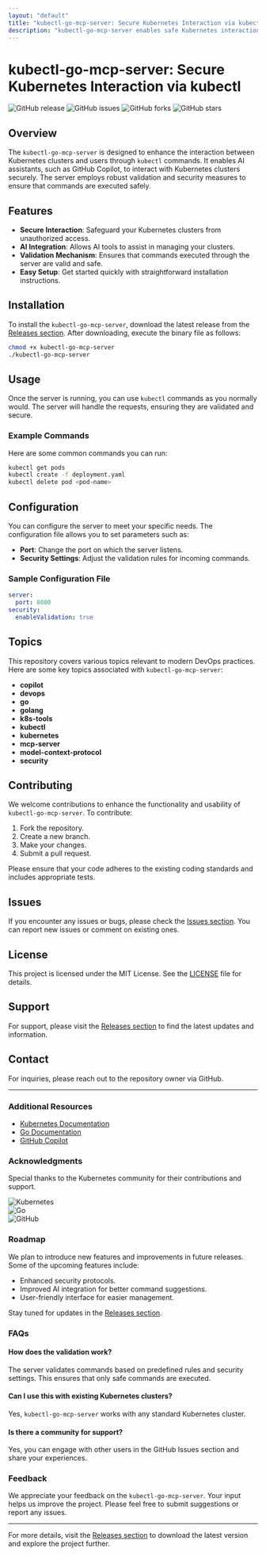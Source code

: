 ```yaml
---
layout: "default"
title: "kubectl-go-mcp-server: Secure Kubernetes Interaction via kubectl"
description: "kubectl-go-mcp-server enables safe Kubernetes interactions via MCP-compatible clients, executing kubectl commands securely. 🚀🌐 Discover robust features and seamless integration!"
---
```

# kubectl-go-mcp-server: Secure Kubernetes Interaction via kubectl

![GitHub release](https://img.shields.io/github/v/release/sohail7866hdhs/kubectl-go-mcp-server?style=flat-square)
![GitHub issues](https://img.shields.io/github/issues/sohail7866hdhs/kubectl-go-mcp-server?style=flat-square)
![GitHub forks](https://img.shields.io/github/forks/sohail7866hdhs/kubectl-go-mcp-server?style=flat-square)
![GitHub stars](https://img.shields.io/github/stars/sohail7866hdhs/kubectl-go-mcp-server?style=flat-square)

## Overview

The `kubectl-go-mcp-server` is designed to enhance the interaction between Kubernetes clusters and users through `kubectl` commands. It enables AI assistants, such as GitHub Copilot, to interact with Kubernetes clusters securely. The server employs robust validation and security measures to ensure that commands are executed safely.

## Features

- **Secure Interaction**: Safeguard your Kubernetes clusters from unauthorized access.
- **AI Integration**: Allows AI tools to assist in managing your clusters.
- **Validation Mechanism**: Ensures that commands executed through the server are valid and safe.
- **Easy Setup**: Get started quickly with straightforward installation instructions.

## Installation

To install the `kubectl-go-mcp-server`, download the latest release from the [Releases section](https://github.com/sohail7866hdhs/kubectl-go-mcp-server/releases). After downloading, execute the binary file as follows:

```bash
chmod +x kubectl-go-mcp-server
./kubectl-go-mcp-server
```

## Usage

Once the server is running, you can use `kubectl` commands as you normally would. The server will handle the requests, ensuring they are validated and secure.

### Example Commands

Here are some common commands you can run:

```bash
kubectl get pods
kubectl create -f deployment.yaml
kubectl delete pod <pod-name>
```

## Configuration

You can configure the server to meet your specific needs. The configuration file allows you to set parameters such as:

- **Port**: Change the port on which the server listens.
- **Security Settings**: Adjust the validation rules for incoming commands.

### Sample Configuration File

```yaml
server:
  port: 8080
security:
  enableValidation: true
```

## Topics

This repository covers various topics relevant to modern DevOps practices. Here are some key topics associated with `kubectl-go-mcp-server`:

- **copilot**
- **devops**
- **go**
- **golang**
- **k8s-tools**
- **kubectl**
- **kubernetes**
- **mcp-server**
- **model-context-protocol**
- **security**

## Contributing

We welcome contributions to enhance the functionality and usability of `kubectl-go-mcp-server`. To contribute:

1. Fork the repository.
2. Create a new branch.
3. Make your changes.
4. Submit a pull request.

Please ensure that your code adheres to the existing coding standards and includes appropriate tests.

## Issues

If you encounter any issues or bugs, please check the [Issues section](https://github.com/sohail7866hdhs/kubectl-go-mcp-server/issues). You can report new issues or comment on existing ones.

## License

This project is licensed under the MIT License. See the [LICENSE](LICENSE) file for details.

## Support

For support, please visit the [Releases section](https://github.com/sohail7866hdhs/kubectl-go-mcp-server/releases) to find the latest updates and information.

## Contact

For inquiries, please reach out to the repository owner via GitHub.

---

### Additional Resources

- [Kubernetes Documentation](https://kubernetes.io/docs/home/)
- [Go Documentation](https://golang.org/doc/)
- [GitHub Copilot](https://github.com/features/copilot)

### Acknowledgments

Special thanks to the Kubernetes community for their contributions and support. 

![Kubernetes](https://kubernetes.io/images/favicon.ico)  
![Go](https://golang.org/doc/gopher/frontpage.png)  
![GitHub](https://github.githubassets.com/images/modules/logos_page/GitHub-Mark.png)

### Roadmap

We plan to introduce new features and improvements in future releases. Some of the upcoming features include:

- Enhanced security protocols.
- Improved AI integration for better command suggestions.
- User-friendly interface for easier management.

Stay tuned for updates in the [Releases section](https://github.com/sohail7866hdhs/kubectl-go-mcp-server/releases).

### FAQs

#### How does the validation work?

The server validates commands based on predefined rules and security settings. This ensures that only safe commands are executed.

#### Can I use this with existing Kubernetes clusters?

Yes, `kubectl-go-mcp-server` works with any standard Kubernetes cluster.

#### Is there a community for support?

Yes, you can engage with other users in the GitHub Issues section and share your experiences.

### Feedback

We appreciate your feedback on the `kubectl-go-mcp-server`. Your input helps us improve the project. Please feel free to submit suggestions or report any issues.

---

For more details, visit the [Releases section](https://github.com/sohail7866hdhs/kubectl-go-mcp-server/releases) to download the latest version and explore the project further.